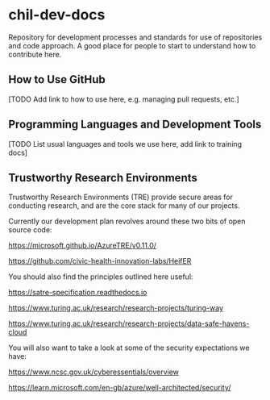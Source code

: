 # chil-dev-docs
Repository for development processes and standards for use of repositories and code approach. A good place for people to start to understand how to contribute here.

## How to Use GitHub
[TODO Add link to how to use here, e.g. managing pull requests, etc.]

## Programming Languages and Development Tools
[TODO List usual languages and tools we use here, add link to training docs]

## Trustworthy Research Environments

Trustworthy Research Environments (TRE) provide secure areas for conducting research, and are the core stack for many of our projects. 

Currently our development plan revolves around these two bits of open source code:

https://microsoft.github.io/AzureTRE/v0.11.0/

https://github.com/civic-health-innovation-labs/HeifER

You should also find the principles outlined here useful:

https://satre-specification.readthedocs.io

https://www.turing.ac.uk/research/research-projects/turing-way

https://www.turing.ac.uk/research/research-projects/data-safe-havens-cloud

You will also want to take a look at some of the security expectations we have:

https://www.ncsc.gov.uk/cyberessentials/overview

https://learn.microsoft.com/en-gb/azure/well-architected/security/


